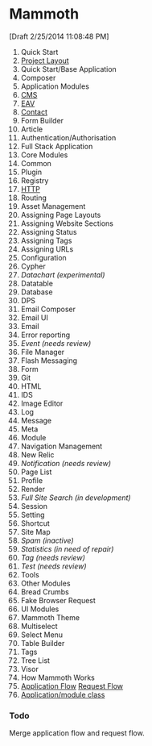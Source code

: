 # Mammoth

[Draft 2/25/2014 11:08:48 PM]

 1. Quick Start
   1. [Project Layout](project-layout.md)
   1. Quick Start/Base Application 
   1. Composer
 1. Application Modules
   1. [CMS](module-cms.md)
   1. [EAV](module-eav.md)
   1. [Contact](module-contact.md) 
   1. Form Builder
   1. Article
   1. Authentication/Authorisation 
   1. Full Stack Application
 1. Core Modules
   1. Common
   1. Plugin
   1. Registry
   1. [HTTP](module-http.md)
   1. Routing
   1. Asset Management
   1. Assigning Page Layouts
   1. Assigning Website Sections
   1. Assigning Status
   1. Assigning Tags
   1. Assigning URLs
   1. Configuration
   1. Cypher
   1. *Datachart (experimental)*
   1. Datatable
   1. Database
   1. DPS
   1. Email Composer
   1. Email UI
   1. Email
   1. Error reporting
   1. *Event (needs review)*
   1. File Manager
   1. Flash Messaging
   1. Form
   1. Git
   1. HTML
   1. IDS
   1. Image Editor
   1. Log
   1. Message
   1. Meta
   1. Module
   1. Navigation Management
   1. New Relic
   1. *Notification (needs review)*
   1. Page List
   1. Profile
   1. Render
   1. *Full Site Search (in development)*
   1. Session
   1. Setting
   1. Shortcut
   1. Site Map
   1. *Spam (inactive)*
   1. *Statistics (in need of repair)*
   1. *Tag (needs review)*
   1. *Test (needs review)*
   1. Tools
 1. Other Modules
   1. Bread Crumbs
   1. Fake Browser Request
 1. UI Modules
   1. Mammoth Theme
   1. Multiselect
   1. Select Menu
   1. Table Builder
   1. Tags
   1. Tree List
   1. Visor
 1. How Mammoth Works
   1. [Application Flow](application-flow.md) [Request Flow](request-flow.md)
   1. [Application/module class](module-class.md)

### Todo

Merge application flow and request flow.